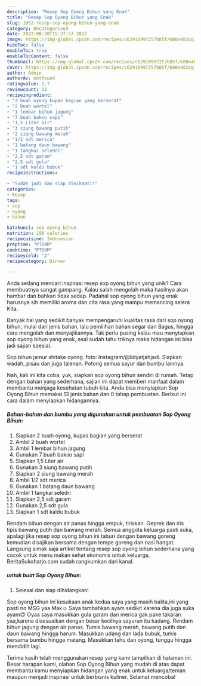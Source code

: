 ```yaml
---
description: "Resep Sop Oyong Bihun yang Enak"
title: "Resep Sop Oyong Bihun yang Enak"
slug: 1052-resep-sop-oyong-bihun-yang-enak
category: Uncategorized
date: 2022-08-20T15:37:57.391Z
image: https://img-global.cpcdn.com/recipes/c62910997257b85f/680x482cq70/sop-oyong-bihun-foto-resep-utama.jpg
hideToc: false
enableToc: true
enableTocContent: false
thumbnail: https://img-global.cpcdn.com/recipes/c62910997257b85f/680x482cq70/sop-oyong-bihun-foto-resep-utama.jpg
cover: https://img-global.cpcdn.com/recipes/c62910997257b85f/680x482cq70/sop-oyong-bihun-foto-resep-utama.jpg
author: Admin
authorAv: notfound
ratingvalue: 3.7
reviewcount: 12
recipeingredient:
- "2 buah oyong kupas bagian yang berserat"
- "2 buah wortel"
- "1 lembar bihun jagung"
- "7 buah bakso sapi"
- "1,5 Liter air"
- "3 siung bawang putih"
- "2 siung bawang merah"
- "1/2 sdt merica"
- "1 batang daun bawang"
- "1 tangkai seledri"
- "2,5 sdt garam"
- "2,5 sdt gula"
- "1 sdt kaldu bubuk"
recipeinstructions:

- "Sudah jadi dan siap dinikmati!"
categories:
- Resep
tags:
- sop
- oyong
- bihun

katakunci: sop oyong bihun 
nutrition: 190 calories
recipecuisine: Indonesian
preptime: "PT19M"
cooktime: "PT59M"
recipeyield: "2"
recipecategory: Dinner

---
```





Anda sedang mencari inspirasi resep sop oyong bihun yang unik? Cara membuatnya sangat gampang. Kalau salah mengolah maka hasilnya akan hambar dan bahkan tidak sedap. Padahal sop oyong bihun yang enak harusnya sih memiliki aroma dan cita rasa yang mampu memancing selera Kita.





Banyak hal yang sedikit banyak mempengaruhi kualitas rasa dari sop oyong bihun, mulai dari jenis bahan, lalu pemilihan bahan segar dan Bagus, hingga cara mengolah dan menyajikannya. Tak perlu pusing kalau mau menyiapkan sop oyong bihun yang enak,      asal sudah tahu triknya maka hidangan ini bisa jadi sajian spesial.














Sop bihun jamur shitake oyong. foto: Instagram/@lidyatjahjadi. Siapkan wadah, pisau dan juga talenan. Potong semua sayur dan bumbu lainnya.






Nah, kali ini kita coba, yuk, siapkan sop oyong bihun sendiri di rumah. Tetap dengan bahan yang sederhana, sajian ini dapat memberi manfaat dalam membantu menjaga kesehatan tubuh kita. Anda bisa menyiapkan Sop Oyong Bihun memakai 13 jenis bahan dan 0 tahap pembuatan. Berikut ini cara dalam menyiapkan hidangannya.

<!--inarticleads1-->

##### Bahan-bahan dan bumbu yang digunakan untuk pembuatan Sop Oyong Bihun:

1. Siapkan 2 buah oyong, kupas bagian yang berserat
1. Ambil 2 buah wortel
1. Ambil 1 lembar bihun jagung
1. Gunakan 7 buah bakso sapi
1. Siapkan 1,5 Liter air
1. Gunakan 3 siung bawang putih
1. Siapkan 2 siung bawang merah
1. Ambil 1/2 sdt merica
1. Gunakan 1 batang daun bawang
1. Ambil 1 tangkai seledri
1. Siapkan 2,5 sdt garam
1. Gunakan 2,5 sdt gula
1. Siapkan 1 sdt kaldu bubuk


Rendam bihun dengan air panas hingga empuk, tiriskan. Geprek dan iris tipis bawang putih dan bawang merah. Semua anggota keluarga pasti suka, apalagi jika resep sop oyong bihun ini taburi dengan bawang goreng kemudian disajikan bersama dengan tempe goreng dan nasi hangat. Langsung simak saja artikel tentang resep sop oyong bihun sederhana yang cocok untuk menu makan sehat ekonomis untuk keluarga, BeritaSukoharjo.com sudah rangkumkan dari kanal. 

<!--inarticleads2-->

#####  untuk buat Sop Oyong Bihun:


1. Selesai dan siap dihidangkan!

Sop oyong bihun ini kesukaan anak kedua saya yang masih balita,ini yang pasti no MSG yaa Mak☺️ Saya tambahkan ayam sedikit karena dia juga suka ayam😍 Oyaa saya masukkan gula garam dan merica gak pake takaran yaa,karena disesuaikan dengan besar kecilnya sayuran itu kadang. Rendam bihun jagung dengan air panas. Tumis bawang merah, bawang putih dan daun bawang hingga harum. Masukkan udang dan lada bubuk, tumis bersama bumbu hingga matang. Masukkan tahu dan oyong, tunggu hingga mendidih lagi. 

Terima kasih telah menggunakan resep yang kami tampilkan di halaman ini. Besar harapan kami, olahan Sop Oyong Bihun yang mudah di atas dapat membantu kamu menyiapkan hidangan yang enak untuk keluarga/teman maupun menjadi inspirasi untuk berbisnis kuliner. Selamat mencoba!
